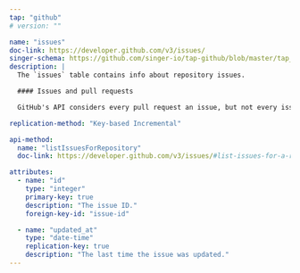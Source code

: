 ```yaml
---
tap: "github"
# version: ""

name: "issues"
doc-link: https://developer.github.com/v3/issues/
singer-schema: https://github.com/singer-io/tap-github/blob/master/tap_github/issues.json
description: |
  The `issues` table contains info about repository issues.

  #### Issues and pull requests

  GitHub's API considers every pull request an issue, but not every issue may be a pull request. Therefore, this table may contain both issues and pull requests.

replication-method: "Key-based Incremental"

api-method:
  name: "listIssuesForRepository"
  doc-link: https://developer.github.com/v3/issues/#list-issues-for-a-repository

attributes:
  - name: "id"
    type: "integer"
    primary-key: true
    description: "The issue ID."
    foreign-key-id: "issue-id"

  - name: "updated_at"
    type: "date-time"
    replication-key: true
    description: "The last time the issue was updated."
---
```

